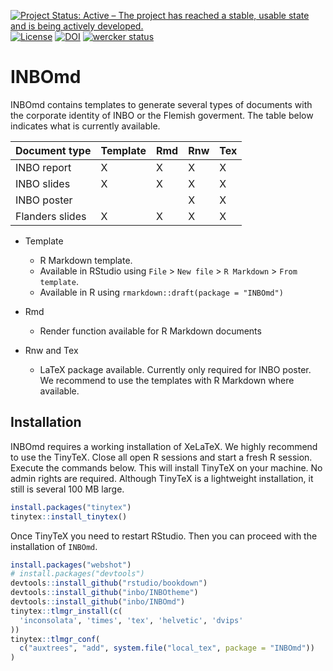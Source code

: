 [![Project Status: Active – The project has reached a stable, usable state and is being actively developed.](http://www.repostatus.org/badges/latest/active.svg)](http://www.repostatus.org/#active)
[![License](http://img.shields.io/badge/license-GPL--3-blue.svg?style=flat)](http://www.gnu.org/licenses/gpl-3.0.html)
[![DOI](https://zenodo.org/badge/66824259.svg)](https://zenodo.org/badge/latestdoi/66824259)
[![wercker status](https://app.wercker.com/status/9088599e5217a85e3ed003956a05e2ee/s/master "wercker status")](https://app.wercker.com/project/byKey/9088599e5217a85e3ed003956a05e2ee)

# INBOmd

INBOmd contains templates to generate several types of documents with the corporate identity of INBO or the Flemish goverment. The table below indicates what is currently available.

| Document type   | Template | Rmd | Rnw | Tex |
| --------------- | -------- | --- | --- | --- |
| INBO report     |     X    |  X  |  X  |  X  |
| INBO slides     |     X    |  X  |  X  |  X  |
| INBO poster     |          |     |  X  |  X  |
| Flanders slides |     X    |  X  |  X  |  X  |

- Template
    - R Markdown template. 
    - Available in RStudio using `File` > `New file` > `R Markdown` > `From template`.
    - Available in R using `rmarkdown::draft(package = "INBOmd")`

- Rmd
    - Render function available for R Markdown documents

- Rnw and Tex
    - LaTeX package available. Currently only required for INBO poster. We recommend to use the templates with R Markdown where available.

## Installation

INBOmd requires a working installation of XeLaTeX. We highly recommend to use the TinyTeX. Close all open R sessions and start a fresh R session. Execute the commands below. This will install TinyTeX on your machine. No admin rights are required. Although TinyTeX is a lightweight installation, it still is several 100 MB large.

```R
install.packages("tinytex")
tinytex::install_tinytex()
```

Once TinyTeX you need to restart RStudio. Then you can proceed with the installation of `INBOmd`.

```R
install.packages("webshot")
# install.packages("devtools")
devtools::install_github("rstudio/bookdown")
devtools::install_github("inbo/INBOtheme")
devtools::install_github("inbo/INBOmd")
tinytex::tlmgr_install(c(
  'inconsolata', 'times', 'tex', 'helvetic', 'dvips'
))
tinytex::tlmgr_conf(
  c("auxtrees", "add", system.file("local_tex", package = "INBOmd"))
)
```
